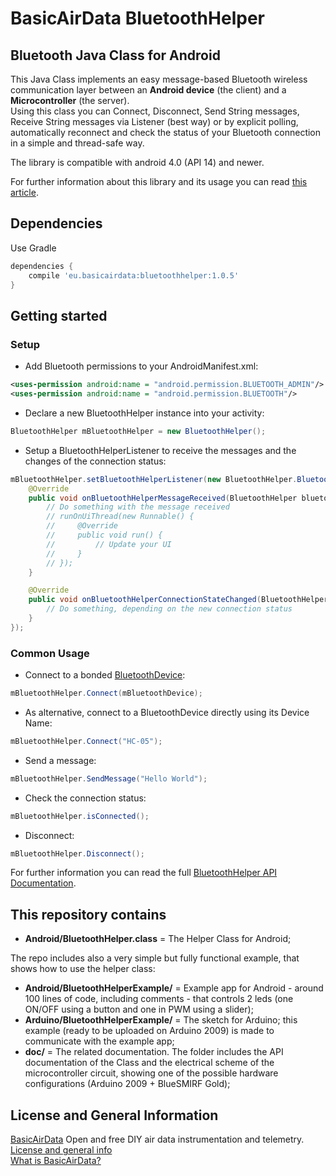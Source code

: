 # BasicAirData BluetoothHelper
## Bluetooth Java Class for Android
This Java Class implements an easy message-based Bluetooth wireless communication layer between an **Android device** (the client) and a **Microcontroller** (the server).<br>
Using this class you can Connect, Disconnect, Send String messages, Receive String messages via Listener (best way) or by explicit polling, automatically reconnect and check the status of your Bluetooth connection in a simple and thread-safe way.

The library is compatible with android 4.0 (API 14) and newer.

For further information about this library and its usage you can read [this article](http://www.basicairdata.eu/projects/android/bluetooth-wireless-communication/).

## Dependencies
Use Gradle
```gradle
dependencies {
    compile 'eu.basicairdata:bluetoothhelper:1.0.5'
}
```

## Getting started
### Setup
- Add Bluetooth permissions to your AndroidManifest.xml:
```xml
<uses-permission android:name = "android.permission.BLUETOOTH_ADMIN"/>
<uses-permission android:name = "android.permission.BLUETOOTH"/>
```
- Declare a new BluetoothHelper instance into your activity:
```java
BluetoothHelper mBluetoothHelper = new BluetoothHelper();
```
- Setup a BluetoothHelperListener to receive the messages and the changes of the connection status:
```java
mBluetoothHelper.setBluetoothHelperListener(new BluetoothHelper.BluetoothHelperListener() {
    @Override
    public void onBluetoothHelperMessageReceived(BluetoothHelper bluetoothhelper, final String message) {
        // Do something with the message received
        // runOnUiThread(new Runnable() {
        //     @Override
        //     public void run() {
        //         // Update your UI
        //     }
        // });
    }

    @Override
    public void onBluetoothHelperConnectionStateChanged(BluetoothHelper bluetoothhelper, boolean isConnected) {
        // Do something, depending on the new connection status
    }
});     
```
### Common Usage
- Connect to a bonded [BluetoothDevice](https://developer.android.com/reference/android/bluetooth/BluetoothDevice.html):
```java
mBluetoothHelper.Connect(mBluetoothDevice);
```
- As alternative, connect to a BluetoothDevice directly using its Device Name:
```java
mBluetoothHelper.Connect("HC-05");
```
- Send a message:
```java
mBluetoothHelper.SendMessage("Hello World");
```
- Check the connection status:
```java
mBluetoothHelper.isConnected();
```
- Disconnect:
```java
mBluetoothHelper.Disconnect();
```
For further information you can read the full [BluetoothHelper API Documentation](https://github.com/BasicAirData/BluetoothHelper/blob/master/doc/BluetoothHelper%20API%20Documentation.pdf).

## This repository contains
- <b>Android/BluetoothHelper.class</b> = The Helper Class for Android;

The repo includes also a very simple but fully functional example, that shows how to use the helper class:
- <b>Android/BluetoothHelperExample/</b> = Example app for Android - around 100 lines of code, including comments - that controls 2 leds (one ON/OFF using a button and one in PWM using a slider);
- <b>Arduino/BluetoothHelperExample/</b> = The sketch for Arduino; this example (ready to be uploaded on Arduino 2009) is made to communicate with the example app;
- <b>doc/</b> = The related documentation. The folder includes the API documentation of the Class and the electrical scheme of the microcontroller circuit, showing one of the possible hardware configurations (Arduino 2009 + BlueSMIRF Gold);

## License and General Information
[BasicAirData](http://www.basicairdata.eu) Open and free DIY air data instrumentation and telemetry.<br>
[License and general info](https://github.com/BasicAirData/Document-Templates/blob/master/general-info.md)<br>
[What is BasicAirData?](http://www.basicairdata.eu/attachments/others/BAD%20Brochure.pdf)
